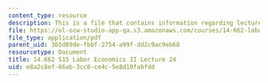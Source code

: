 ```yaml
---
content_type: resource
description: This is a file that contains information regarding lecture 24.
file: https://ol-ocw-studio-app-qa.s3.amazonaws.com/courses/14-662-labor-economics-ii-spring-2015/e8a2c8ef66ab3cc8ce4c5e8d10fabfdd_MIT14_662S15_lecnotes24-25.pdf
file_type: application/pdf
parent_uid: 365d89de-fbbf-2754-a99f-dd2c9ac9eb68
resourcetype: Document
title: 14.662 S15 Labor Economics II Lecture 24
uid: e8a2c8ef-66ab-3cc8-ce4c-5e8d10fabfdd
---
```

